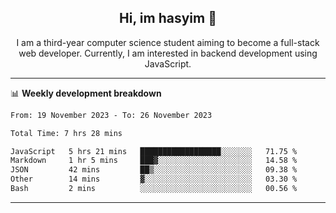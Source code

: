 <h2 align="center"> Hi, im hasyim 👋 </h2>

<p align="center"> I am a third-year computer science student aiming to become a full-stack web developer. Currently, I am interested in backend development using JavaScript. </p>

---

<!--
**hasyimashari/hasyimashari** is a ✨ _special_ ✨ repository because its `README.md` (this file) appears on your GitHub profile.

Here are some ideas to get you started:

- 🔭 I’m currently working on ...
- 🌱 I’m currently learning ...
- 👯 I’m looking to collaborate on ...
- 🤔 I’m looking for help with ...
- 💬 Ask me about ...
- 📫 How to reach me: ...
- 😄 Pronouns: ...
- ⚡ Fun fact: ...
-->

📊 **Weekly development breakdown**

<!--START_SECTION:waka-->

```txt
From: 19 November 2023 - To: 26 November 2023

Total Time: 7 hrs 28 mins

JavaScript   5 hrs 21 mins   ██████████████████░░░░░░░   71.75 %
Markdown     1 hr 5 mins     ███▓░░░░░░░░░░░░░░░░░░░░░   14.58 %
JSON         42 mins         ██▒░░░░░░░░░░░░░░░░░░░░░░   09.38 %
Other        14 mins         ▓░░░░░░░░░░░░░░░░░░░░░░░░   03.30 %
Bash         2 mins          ░░░░░░░░░░░░░░░░░░░░░░░░░   00.56 %
```

<!--END_SECTION:waka-->

---
